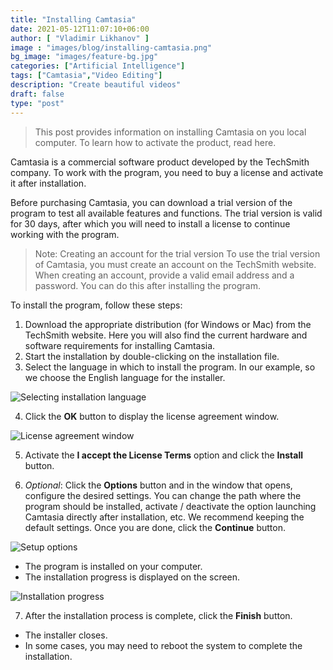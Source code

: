 ```yaml
---
title: "Installing Camtasia"
date: 2021-05-12T11:07:10+06:00
author: [ "Vladimir Likhanov" ]
image : "images/blog/installing-camtasia.png"
bg_image: "images/feature-bg.jpg"
categories: ["Artificial Intelligence"]
tags: ["Camtasia","Video Editing"]
description: "Create beautiful videos"
draft: false
type: "post"
---
```


> This post provides information on installing Camtasia on you local computer. To learn how to activate the
product, read here.

Camtasia is a commercial software product developed by the TechSmith company. To work with the program, you need
to buy a license and activate it after installation.

Before purchasing Camtasia, you can download a trial version of the program to test all available features and
functions. The trial version is valid for 30 days, after which you will need to install a license to continue
working with the program.

> Note: Creating an account for the trial version
To use the trial version of Camtasia, you must create an account on the TechSmith website. When creating an account,
provide a valid email address and a password. You can do this after installing the program.

To install the program, follow these steps:

1. Download the appropriate distribution (for Windows or Mac) from the TechSmith website. Here you will also find
the current hardware and software requirements for installing Camtasia.
2. Start the installation by double-clicking on the installation file.
3. Select the language in which to install the program. In our example, so we choose the English language for the
installer.

![Selecting installation language](/images/blog/selecting-language-for-installation.png)

4. Click the **OK** button to display the license agreement window.

![License agreement window](/images/blog/license-agreement-window.png)

5. Activate the **I accept the License Terms** option and click the **Install** button.

6. *Optional*: Click the **Options** button and in the window that opens, configure the desired settings. You can change
the path where the program should be installed, activate / deactivate the option launching Camtasia directly after
installation, etc. We recommend keeping the default settings. Once you are done, click the **Continue** button.

![Setup options](/images/blog/setup-options.png)

* The program is installed on your computer.
* The installation progress is displayed on the screen.

![Installation progress](/images/blog/installation-progress.png)

7. After the installation process is complete, click the **Finish** button.

* The installer closes.
* In some cases, you may need to reboot the system to complete the installation.